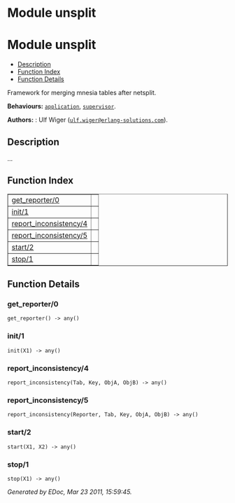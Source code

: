 Module unsplit
==============


<h1>Module unsplit</h1>

* [Description](#description)
* [Function Index](#index)
* [Function Details](#functions)


Framework for merging mnesia tables after netsplit.



__Behaviours:__ [`application`](application.md), [`supervisor`](supervisor.md).

__Authors:__ : Ulf Wiger ([`ulf.wiger@erlang-solutions.com`](mailto:ulf.wiger@erlang-solutions.com)).

<h2><a name="description">Description</a></h2>





...


<h2><a name="index">Function Index</a></h2>



<table width="100%" border="1" cellspacing="0" cellpadding="2" summary="function index"><tr><td valign="top"><a href="#get_reporter-0">get_reporter/0</a></td><td></td></tr><tr><td valign="top"><a href="#init-1">init/1</a></td><td></td></tr><tr><td valign="top"><a href="#report_inconsistency-4">report_inconsistency/4</a></td><td></td></tr><tr><td valign="top"><a href="#report_inconsistency-5">report_inconsistency/5</a></td><td></td></tr><tr><td valign="top"><a href="#start-2">start/2</a></td><td></td></tr><tr><td valign="top"><a href="#stop-1">stop/1</a></td><td></td></tr></table>


<a name="functions"></a>


<h2>Function Details</h2>


<a name="get_reporter-0"></a>


<h3>get_reporter/0</h3>





`get_reporter() -> any()`


<a name="init-1"></a>


<h3>init/1</h3>





`init(X1) -> any()`


<a name="report_inconsistency-4"></a>


<h3>report_inconsistency/4</h3>





`report_inconsistency(Tab, Key, ObjA, ObjB) -> any()`


<a name="report_inconsistency-5"></a>


<h3>report_inconsistency/5</h3>





`report_inconsistency(Reporter, Tab, Key, ObjA, ObjB) -> any()`


<a name="start-2"></a>


<h3>start/2</h3>





`start(X1, X2) -> any()`


<a name="stop-1"></a>


<h3>stop/1</h3>





`stop(X1) -> any()`



_Generated by EDoc, Mar 23 2011, 15:59:45._